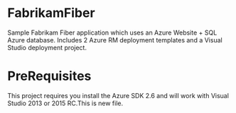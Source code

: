 # FabrikamFiber
Sample Fabrikam Fiber application which uses an Azure Website + SQL Azure database.  Includes 2 Azure RM deployment templates and a Visual Studio deployment project.

# PreRequisites
This project requires you install the Azure SDK 2.6 and will work with Visual Studio 2013 or 2015 RC.This is new file.
